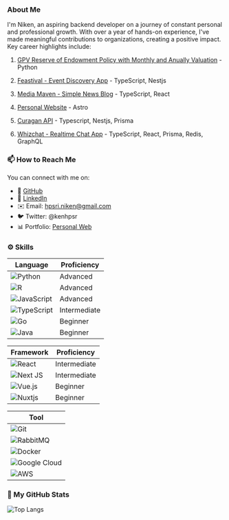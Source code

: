 ### About Me

I'm Niken, an aspiring backend developer on a journey of constant personal and professional growth. With over a year of hands-on experience, I've made meaningful contributions to organizations, creating a positive impact. Key career highlights include:

1. [GPV Reserve of Endowment Policy with Monthly and Anually Valuation](https://github.com/nikenhpsr/data-related-projects/blob/main/Python/GPV%20Reserve%20of%20Endowment%20Policy%20with%20Monthly%20and%20Anually%20Valuation/GPV_Reserve.ipynb) - Python

2. [Feastival - Event Discovery App](https://feastival.fun) - TypeScript, Nestjs

3. [Media Maven - Simple News Blog](https://news-app.nikenhpsr.site/) - TypeScript, React

4. [Personal Website](https://nikenhpsr.site) - Astro
   
5. [Curagan API](https://curagan-frontend.vercel.app/) - Typescript, Nestjs, Prisma 

6. [Whizchat - Realtime Chat App](https://github.com/nikenhpsr/realtime-chat-app) - TypeScript, React, Prisma, Redis, GraphQL

### 📫 How to Reach Me

You can connect with me on:

- 🔸 [GitHub](https://github.com/nikenhpsr)
- 🔗 [LinkedIn](https://linkedin.com/in/nikenhapsari)
- ✉️ Email: hpsri.niken@gmail.com
- 🐦 Twitter: @kenhpsr
- 📊 Portfolio: [Personal Web](https://nikenhpsr.site/)

### ⚙️ Skills

| Language          | Proficiency |
|-------------------|-------------|
| ![Python](https://img.shields.io/badge/python-3670A0?style=for-the-badge&logo=python&logoColor=ffdd54) | Advanced |
| ![R](https://img.shields.io/badge/r-%23276DC3.svg?style=for-the-badge&logo=r&logoColor=white) | Advanced |
| ![JavaScript](https://img.shields.io/badge/javascript-%23323330.svg?style=for-the-badge&logo=javascript&logoColor=%23F7DF1E) | Advanced |
| ![TypeScript](https://img.shields.io/badge/typescript-%23007ACC.svg?style=for-the-badge&logo=typescript&logoColor=white) | Intermediate |
| ![Go](https://img.shields.io/badge/go-%2300ADD8.svg?style=for-the-badge&logo=go&logoColor=white) | Beginner |
| ![Java](https://img.shields.io/badge/java-%23FF6600.svg?style=for-the-badge&logo=java&logoColor=white) | Beginner |


| Framework         | Proficiency |
|-------------------|-------------|
| ![React](https://img.shields.io/badge/react-%2320232a.svg?style=for-the-badge&logo=react&logoColor=%2361DAFB) | Intermediate |
| ![Next JS](https://img.shields.io/badge/Next-black?style=for-the-badge&logo=next.js&logoColor=white) | Intermediate |
| ![Vue.js](https://img.shields.io/badge/vuejs-%2335495e.svg?style=for-the-badge&logo=vuedotjs&logoColor=%234FC08D) | Beginner |
| ![Nuxtjs](https://img.shields.io/badge/Nuxt-002E3B?style=for-the-badge&logo=nuxtdotjs&logoColor=#00DC82) | Beginner |


| Tool              |
|-------------------|
| ![Git](https://img.shields.io/badge/git-%23F05033.svg?style=for-the-badge&logo=git&logoColor=white) |
| ![RabbitMQ](https://img.shields.io/badge/rabbitmq-%23FF6600.svg?style=for-the-badge&logo=rabbitmq&logoColor=white)|
| ![Docker](https://img.shields.io/badge/docker-%230db7ed.svg?style=for-the-badge&logo=docker&logoColor=white) |
| ![Google Cloud](https://img.shields.io/badge/GoogleCloud-%234285F4.svg?style=for-the-badge&logo=google-cloud&logoColor=white) |
| ![AWS](https://img.shields.io/badge/AWS-%23FF9900.svg?style=for-the-badge&logo=amazon-aws&logoColor=white) |

### 🚀 My GitHub Stats

![Top Langs](https://github-readme-stats.vercel.app/api/top-langs/?username=nikenhpsr&layout=compact&theme=dark)

<!-- [![My GitHub stats](https://github-readme-stats.vercel.app/api?username=nikenhpsr&count_private=true&show_icons=true&theme=dark)](https://github.com/anuraghazra/github-readme-stats) -->

<!--
## Tech Stack

### Data & Tech

[![My Stack](https://skillicons.dev/icons?i=python,mysql,postgresql,r,pytorch,tensorflow)](https://skillicons.dev)

### Web Development

[![My Stack](https://skillicons.dev/icons?i=js,ts,tailwind,bootstrap,react,prisma,nestjs,postgres,docker,gcp,git)](https://skillicons.dev)

Pinned Repositories:

📊 Data Related Projects
A project analyzing, visualizing, and forecasting data using Python or R.

🤖 AI & Machine Learning Project
A project exploring the use of AI and machine learning in predictive modeling.

💻 Software Engineering Project
A full-stack web application built using Nest.js, Prisma ORM, and PostgreSQL.
- 🔭 I’m currently working on ...
- 🌱 I’m currently learning ...
- 👯 I’m looking to collaborate on ...
- 🤔 I’m looking for help with ...
- 💬 Ask me about ...
- 📫 How to reach me: ...
- 😄 Pronouns: ...
- ⚡ Fun fact: ...
-->
